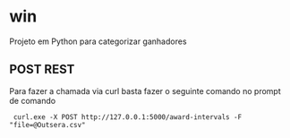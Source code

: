 # win
Projeto em Python para categorizar ganhadores


## POST REST

Para fazer a chamada via curl basta fazer o seguinte comando no prompt de comando


````
 curl.exe -X POST http://127.0.0.1:5000/award-intervals -F "file=@Outsera.csv"
````
